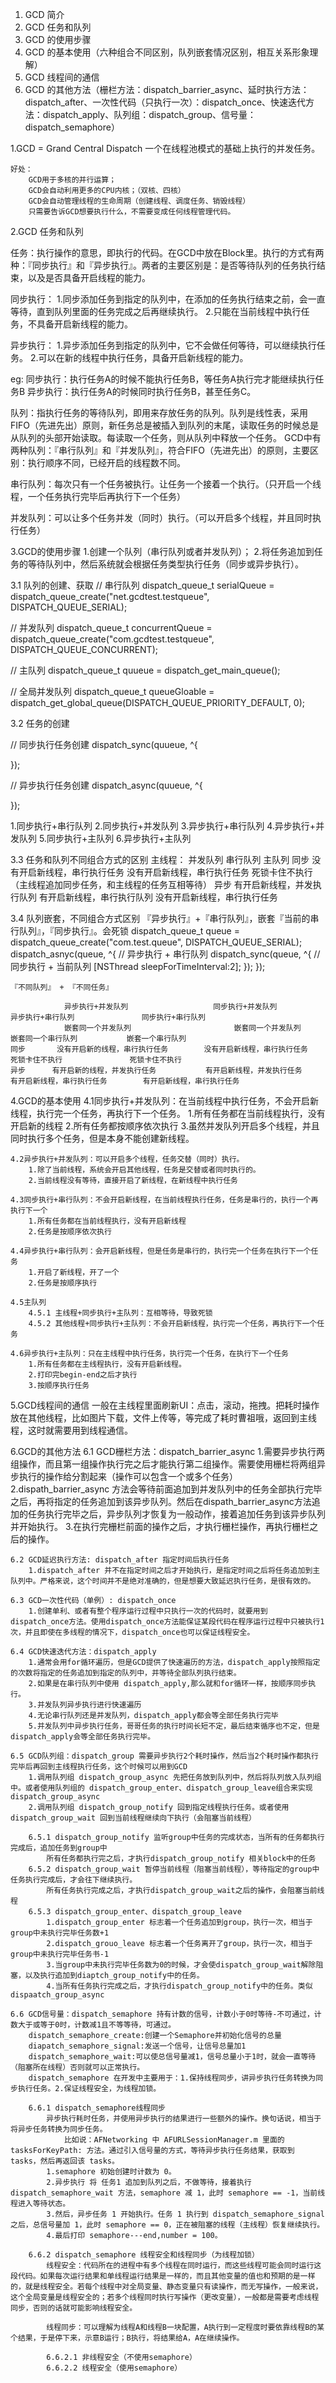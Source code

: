 1. GCD 简介
2. GCD 任务和队列
3. GCD 的使用步骤
4. GCD 的基本使用（六种组合不同区别，队列嵌套情况区别，相互关系形象理解）
5. GCD 线程间的通信
6. GCD 的其他方法（栅栏方法：dispatch_barrier_async、延时执行方法：dispatch_after、一次性代码（只执行一次）：dispatch_once、快速迭代方法：dispatch_apply、队列组：dispatch_group、信号量：dispatch_semaphore）


1.GCD = Grand Central Dispatch 
    一个在线程池模式的基础上执行的并发任务。
	
	好处：
		GCD用于多核的并行运算；
		GCD会自动利用更多的CPU内核；（双核、四核）
		GCD会自动管理线程的生命周期（创建线程、调度任务、销毁线程）
		只需要告诉GCD想要执行什么，不需要变成任何线程管理代码。


2.GCD 任务和队列

任务：执行操作的意思，即执行的代码。在GCD中放在Block里。执行的方式有两种：『同步执行』和『异步执行』。两者的主要区别是：是否等待队列的任务执行结束，以及是否具备开启线程的能力。

同步执行：
	1.同步添加任务到指定的队列中，在添加的任务执行结束之前，会一直等待，直到队列里面的任务完成之后再继续执行。
	2.只能在当前线程中执行任务，不具备开启新线程的能力。

异步执行：
	1.异步添加任务到指定的队列中，它不会做任何等待，可以继续执行任务。
	2.可以在新的线程中执行任务，具备开启新线程的能力。

eg:
	同步执行：执行任务A的时候不能执行任务B，等任务A执行完才能继续执行任务B
	异步执行：执行任务A的时候同时执行任务B，甚至任务C。

队列：指执行任务的等待队列，即用来存放任务的队列。队列是线性表，采用FIFO（先进先出）原则，新任务总是被插入到队列的末尾，读取任务的时候总是从队列的头部开始读取。每读取一个任务，则从队列中释放一个任务。
	GCD中有两种队列：『串行队列』和『并发队列』，符合FIFO（先进先出）的原则，主要区别：执行顺序不同，已经开启的线程数不同。

串行队列：每次只有一个任务被执行。让任务一个接着一个执行。（只开启一个线程，一个任务执行完毕后再执行下一个任务）

并发队列：可以让多个任务并发（同时）执行。（可以开启多个线程，并且同时执行任务）


3.GCD的使用步骤
	1.创建一个队列（串行队列或者并发队列）；
	2.将任务追加到任务的等待队列中，然后系统就会根据任务类型执行任务（同步或异步执行）。

3.1 队列的创建、获取
// 串行队列
dispatch_queue_t serialQueue = dispatch_queue_create("net.gcdtest.testqueue", DISPATCH_QUEUE_SERIAL);
        
// 并发队列
dispatch_queue_t concurrentQueue = dispatch_queue_create("com.gcdtest.testqueue", DISPATCH_QUEUE_CONCURRENT);
        
// 主队列
dispatch_queue_t quueue = dispatch_get_main_queue();

// 全局并发队列
dispatch_queue_t queueGloable = dispatch_get_global_queue(DISPATCH_QUEUE_PRIORITY_DEFAULT, 0);

3.2 任务的创建


// 同步执行任务创建
dispatch_sync(quueue, ^{

});
        
// 异步执行任务创建
dispatch_async(quueue, ^{

});

1.同步执行+串行队列
2.同步执行+并发队列
3.异步执行+串行队列
4.异步执行+并发队列
5.同步执行+主队列
6.异步执行+主队列

3.3 任务和队列不同组合方式的区别
	主线程：
  				并发队列 				 		串行队列 						主队列
	同步   没有开启新线程，串行执行任务   没有开启新线程，串行执行任务       死锁卡住不执行（主线程追加同步任务，和主线程的任务互相等待）
	异步   有开启新线程，并发执行队列     有开启新线程，串行执行队列	没有开启新线程，串行执行任务


3.4 队列嵌套，不同组合方式区别
	『异步执行』+『串行队列』，嵌套『当前的串行队列』，『同步执行』。会死锁
	dispatch_queue_t queue = dispatch_queue_create("com.test.queue", DISPATCH_QUEUE_SERIAL);
	dispatch_asnyc(queue, ^{ // 异步执行 + 串行队列
		dispatch_sync(queue, ^{ // 同步执行 + 当前队列
			[NSThread sleepForTimeInterval:2];
		});
	});

	『不同队列』 + 『不同任务』

				异步执行+并发队列  					同步执行+并发队列 				异步执行+串行队列 				同步执行+串行队列
				嵌套同一个并发队列						嵌套同一个并发队列				嵌套同一个串行队列 			嵌套一个串行队列
	同步       没有开启新的线程，串行执行任务        没有开启新线程，串行执行任务       	  死锁卡住不执行 		    	死锁卡住不执行
	异步      有开启新的线程，并发执行任务           有开启新线程，并发执行任务		有开启新线程，串行执行任务        有开启新线程，串行执行任务


4.GCD的基本使用
	4.1同步执行+并发队列：在当前线程中执行任务，不会开启新线程，执行完一个任务，再执行下一个任务。
		1.所有任务都在当前线程执行，没有开启新的线程
		2.所有任务都按顺序依次执行
		3.虽然并发队列开启多个线程，并且同时执行多个任务，但是本身不能创建新线程。

	4.2异步执行+并发队列：可以开启多个线程，任务交替（同时）执行。
		1.除了当前线程，系统会开启其他线程，任务是交替或者同时执行的。
		2.当前线程没有等待，直接开启了新线程，在新线程中执行任务

	4.3同步执行+串行队列：不会开启新线程，在当前线程执行任务，任务是串行的，执行一个再执行下一个
		1.所有任务都在当前线程执行，没有开启新线程
		2.任务是按顺序依次执行

	4.4异步执行+串行队列：会开启新线程，但是任务是串行的，执行完一个任务在执行下一个任务
		1.开启了新线程，开了一个
		2.任务是按顺序执行

	4.5主队列
		4.5.1 主线程+同步执行+主队列：互相等待，导致死锁
		4.5.2 其他线程+同步执行+主队列：不会开启新线程，执行完一个任务，再执行下一个任务

	4.6异步执行+主队列：只在主线程中执行任务，执行完一个任务，在执行下一个任务
		1.所有任务都在主线程执行，没有开启新线程。
		2.打印完begin-end之后才执行
		3.按顺序执行任务

5.GCD线程间的通信
	一般在主线程里面刷新UI：点击，滚动，拖拽。把耗时操作放在其他线程，比如图片下载，文件上传等，等完成了耗时曹祖哦，返回到主线程，这时就需要用到线程通信。
	
6.GCD的其他方法
	6.1 GCD栅栏方法：dispatch_barrier_async
		1.需要异步执行两组操作，而且第一组操作执行完之后才能执行第二组操作。需要使用栅栏将两组异步执行的操作给分割起来（操作可以包含一个或多个任务）
		2.dispath_barrier_async 方法会等待前面追加到并发队列中的任务全部执行完毕之后，再将指定的任务追加到该异步队列。然后在dispath_barrier_async方法追加的任务执行完毕之后，异步队列才恢复为一般动作，接着追加任务到该异步队列并开始执行。
		3.在执行完栅栏前面的操作之后，才执行栅栏操作，再执行栅栏之后的操作。

	6.2 GCD延迟执行方法: dispatch_after 指定时间后执行任务
		1.dispatch_after 并不在指定时间之后才开始执行，是指定时间之后将任务追加到主队列中。严格来说，这个时间并不是绝对准确的，但是想要大致延迟执行任务，是很有效的。
		
	6.3 GCD一次性代码（单例）: dispatch_once
		1.创建单利、或者有整个程序运行过程中只执行一次的代码时，就要用到dispatch_once方法。使用dispatch_once方法能保证某段代码在程序运行过程中只被执行1次，并且即使在多线程的情况下，dispatch_once也可以保证线程安全。

	6.4 GCD快速迭代方法：dispatch_apply
		1.通常会用for循环遍历，但是GCD提供了快速遍历的方法，dispatch_apply按照指定的次数将指定的任务追加到指定的队列中，并等待全部队列执行结束。
		2.如果是在串行队列中使用 dispatch_apply,那么就和for循环一样，按顺序同步执行。
		3.并发队列异步执行进行快速遍历
		4.无论串行队列还是并发队列，dispatch_apply都会等全部任务执行完毕
		5.并发队列中异步执行任务，哥哥任务的执行时间长短不定，最后结束循序也不定，但是dispatch_apply会等全部任务执行完毕。

	6.5 GCD队列组：dispatch_group 需要异步执行2个耗时操作，然后当2个耗时操作都执行完毕后再回到主线程执行任务，这个时候可以用到GCD
		1.调用队列组 dispatch_group_async 先把任务放到队列中，然后将队列放入队列组中。或者使用队列组的 dispatch_group_enter、dispatch_group_leave组合来实现dispatch_group_async
		2.调用队列组 dispatch_group_notify 回到指定线程执行任务。或者使用dispatch_group_wait 回到当前线程继续向下执行（会阻塞当前线程）

		6.5.1 dispatch_group_notify 监听group中任务的完成状态，当所有的任务都执行完成后，追加任务到group中
			所有任务都执行完之后，才执行dispatch_group_notify 相关block中的任务
		6.5.2 dispatch_group_wait 暂停当前线程（阻塞当前线程），等待指定的group中任务执行完成后，才会往下继续执行。
			所有任务执行完成之后，才执行dispatch_group_wait之后的操作，会阻塞当前线程
		6.5.3 dispatch_group_enter、dispatch_group_leave
			1.dispatch_group_enter 标志着一个任务追加到group，执行一次，相当于group中未执行完毕任务数+1
			2.dispatch_grouo_leave 标志着一个任务离开了group，执行一次，相当于group中未执行完毕任务书-1
			3.当group中未执行完毕任务数为0的时候，才会使dispatch_group_wait解除阻塞，以及执行追加到diaptch_group_notify中的任务。
			4.当所有任务执行完成之后，才执行dispatch_group_notify中的任务。类似dispaatch_group_async

	6.6 GCD信号量：dispatch_semaphore 持有计数的信号，计数小于0时等待-不可通过，计数大于或等于0时，计数减1且不等等待，可通过。
		dispatch_semaphore_create:创建一个Semaphore并初始化信号的总量
		diapatch_semaphore_signal:发送一个信号，让信号总量加1
		dispatch_semaphore_wait:可以使总信号量减1，信号总量小于1时，就会一直等待（阻塞所在线程）否则就可以正常执行。
		dispatch_semaphore 在开发中主要用于：1.保持线程同步，讲异步执行任务转换为同步执行任务。2.保证线程安全，为线程加锁。

		6.6.1 dispatch_semaphore线程同步
			异步执行耗时任务，并使用异步执行的结果进行一些额外的操作。换句话说，相当于将异步任务转换为同步任务。
				比如说：AFNetworking 中 AFURLSessionManager.m 里面的 tasksForKeyPath: 方法。通过引入信号量的方式，等待异步执行任务结果，获取到 tasks，然后再返回该 tasks。
			1.semaphore 初始创建时计数为 0。
			2.异步执行 将 任务1 追加到队列之后，不做等待，接着执行 dispatch_semaphore_wait 方法，semaphore 减 1，此时 semaphore == -1，当前线程进入等待状态。
			3.然后，异步任务 1 开始执行。任务 1 执行到 dispatch_semaphore_signal 之后，总信号量加 1，此时 semaphore == 0，正在被阻塞的线程（主线程）恢复继续执行。
			4.最后打印 semaphore---end,number = 100。

		6.6.2 dispatch_semaphore 线程安全和线程同步（为线程加锁）
			线程安全：代码所在的进程中有多个线程在同时运行，而这些线程可能会同时运行这段代码。如果每次运行结果和单线程运行结果是一样的，而且其他变量的值也和预期的是一样的，就是线程安全。若每个线程中对全局变量、静态变量只有读操作，而无写操作，一般来说，这个全局变量是线程安全的；若多个线程同时执行写操作（更改变量），一般都是需要考虑线程同步，否则的话就可能影响线程安全。

			线程同步：可以理解为线程A和线程B一块配置，A执行到一定程度时要依靠线程B的某个结果，于是停下来，示意B运行；B执行，将结果给A，A在继续操作。

			6.6.2.1 非线程安全（不使用semaphore）
			6.6.2.2 线程安全（使用semaphore）
















